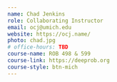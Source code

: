 ```yaml
---
name: Chad Jenkins
role: Collaborating Instructor
email: ocj@umich.edu
website: https://ocj.name/
photo: chad.jpg
# office-hours: TBD
course-name: ROB 498 & 599
course-link: https://deeprob.org
course-style: btn-mich
---
```


